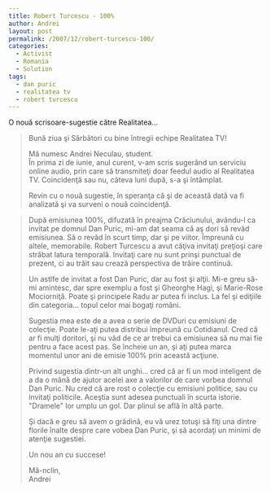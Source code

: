 ```yaml
---
title: Robert Turcescu - 100%
author: Andrei
layout: post
permalink: /2007/12/robert-turcescu-100/
categories:
  - Activist
  - Romania
  - Solution
tags:
  - dan puric
  - realitatea tv
  - robert turcescu
---
```

O nouă scrisoare-sugestie către Realitatea...

> Bună ziua şi Sărbători cu bine întregii echipe Realitatea TV!
> 
> Mă numesc Andrei Neculau, student.  
> În prima zi de iunie, anul curent, v-am scris sugerând un serviciu online audio, prin care să transmiteţi doar feedul audio al Realitatea TV. Coincidenţă sau nu, câteva luni după, s-a şi întâmplat.
> 
> Revin cu o nouă sugestie, în speranţa că şi de această dată va fi analizată şi va surveni o nouă coincidenţă.



> După emisiunea 100%, difuzată în preajma Crăciunului, avându-l ca invitat pe domnul Dan Puric, mi-am dat seama că aş dori să revâd emisiunea. Să o revăd în scurt timp, dar şi pe viitor. Împreună cu altele, memorabile. Robert Turcescu a avut câţiva invitaţi preţioşi care străbat latura temporală. Invitaţi care nu sunt prinşi punctual de prezent, ci au trăit sau crează perspectiva de trăire continuă.
> 
> Un astlfe de invitat a fost Dan Puric, dar au fost şi alţii. Mi-e greu să-mi amintesc, dar spre exemplu a fost şi Gheorghe Hagi, şi Marie-Rose Mociorniţă. Poate şi principele Radu ar putea fi inclus. La fel şi ediţiile din categoria... topul celor mai bogaţi români.
> 
> Sugestia mea este de a avea o serie de DVDuri cu emisiuni de colecţie. Poate le-aţi putea distribui împreună cu Cotidianul. Cred că ar fi mulţi doritori, şi nu văd de ce ar trebui ca emisiunea să nu mai fie pentru a face acest pas. Se încheie un an, şi aţi putea marca momentul unor ani de emisie 100% prin această acţiune.
> 
> Privind sugestia dintr-un alt unghi... cred că ar fi un mod inteligent de a da o mână de ajutor acelei axe a valorilor de care vorbea domnul Dan Puric. Nu cred că are rost o colecţie cu emisiuni politice, sau cu invitaţi politicile. Aceştia sunt adesea punctuali în scurta istorie. "Dramele" lor umplu un gol. Dar plinul se află în altă parte.
> 
> Şi dacă e greu să avem o grădină, eu vă urez totuşi să fiţi una dintre florile înalte despre care vobea Dan Puric, şi să acordaţi un minimi de atenţie sugestiei.
> 
> Un nou an cu succese!
> 
> Mă-nclin,  
> Andrei